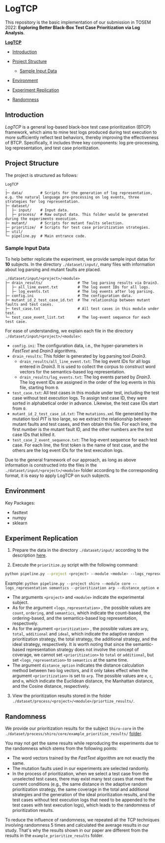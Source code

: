 # LogTCP

This repository is the basic implementation of our submission in TOSEM 2022: **Exploring Better Black-Box Test Case Prioritization via Log Analysis**. 

**[LogTCP](https://github.com/VikingStudyHard/LogTCP#logtcp)**

- [Introduction](https://github.com/VikingStudyHard/LogTCP#introduction)
- [Project Structure](https://github.com/VikingStudyHard/LogTCP#project-structure)
  - [Sample Input Data](https://github.com/VikingStudyHard/LogTCP#sample-input-data)

- [Environment](https://github.com/VikingStudyHard/LogTCP#environment)
- [Experiment Replication](https://github.com/VikingStudyHard/LogTCP#experiment-replication) 
- [Randomness](https://github.com/VikingStudyHard/LogTCP#randomness)


## Introduction
*LogTCP* is a general log-based black-box test case prioritization (BTCP) framework, which aims to mine test logs produced during test execution to more sufficiently reflect test behaviors, thereby improving the effectiveness of BTCP. Specifically, it includes three key components: log pre-processing, log representation, and test case prioritization. 

## Project Structure

The project is structured as follows:

```
LogTCP
.
├─ data/        # Scripts for the generation of log representation, e.g. the natural language pre-processing on log events, three strategies for log representation. 
├─ dataset/   
│  ├─ input/    # Input data.
│  ├─ process/  # Raw output data. This folder would be generated during the experiments execution.
├─ mutant/      # Scripts for mutant faults selection.
├─ prioritize/  # Scripts for test case prioritization strategies. 
├─ util/      
└─ pipeline.py  # Main entrance code.
```

### Sample Input Data

To help better replicate the experiment, we provide sample input datas for **10** subjects. In the directory `./dataset/input/`, many files with information about log parsing and mutant faults are placed.

```
./dataset/input/<project>/<module>
├─ drain_results/                # The log parsing results via Drain3.
│  ├─ all_line_event.txt         # The log event IDs for all logs.
│  ├─ log_events.txt             # The log events after log parsing.
├─ config.ini                    # The configuration data.
├─ mutant_id_2_test_case_id.txt  # The relationship between mutant faults and test cases.
├─ test_case.txt                 # All test cases in this module under test.
└─ test_case_event_list.txt      # The log-event sequence for each test case.
```

For ease of understanding, we explain each file in the directory  `./dataset/input/<project>/<module>`:

- `config.ini`: The configuration data,  i.e.,  the hyper-parameters in *FastText* and *Drain3* algorithms.
- `drain_results`: This folder is generated by log parsing tool *Drain3*.
  - `drain_results/all_line_event.txt`: The log event IDs for all logs entered in *Drain3*. It is used to collect the corpus to construct word vectors for the semantics-based log representation.
  - `drain_results/log_events.txt`: The log events parsed by *Drain3*. The log event IDs are assigned in the order of the log events in this file, starting from `0`.
- `test_case.txt`: All test cases in this module under test, including the test case without test execution logs. To assign test case ID, they were sorted in alphabetical order in advance. Likewise, the test case IDs start from `0`.
- `mutant_id_2_test_case_id.txt`: The `mutations.xml` file generated by the mutation tool *PIT* is too large, so we extract the relationship between mutant faults and test cases, and then obtain this file.  For each line, the first number is the mutant fault ID, and the other numbers are the test case IDs that killed it. 
- `test_case_2_event_sequence.txt`: The log-event sequence for each test case. For each line, the first token is the name of test case, and the others are the log event IDs for the test execution logs. 

Due to the general framework of our approach, as long as above information is constructed into the files in the `./dataset/input/<project>/<module>` folder according to the corresponding format, it is easy to apply LogTCP on such subjects. 

## Environment

Key Packages:

- fasttext
- numpy
- sklearn

## Experiment Replication

1. Prepare the data in the directory `./dataset/input/` according to the description [here](https://github.com/VikingStudyHard/LogTCP#sample-input-data).

2. Execute the `prioritize.py` script with the following command:

```bash
python pipeline.py --project <project> --module <module> --logs_representation <logs_representation> --prioritization <prioritization> --distance_option <distance_option>
```
Example: `python pipeline.py --project shiro --module core --logs_representation semantics --prioritization arp --distance_option e`
- The arguments `<project>` and `<module>` indicate the experimental subject.
- As for the argument  `<logs_representation>` , the possible values are `count`, `ordering`, and `semantics`, which indicate the count-based,  the ordering-based, and the semantics-based log representation, respectively.
- As for the argument  `<prioritization>` , the possible values are `arp`, `total`,  `additional` and `ideal`, which indicate the adaptive random prioritization strategy, the total strategy, the additional strategy, and the ideal strategy, respectively. It is worth noting that since the semantic-based representation strategy does not involve the concept of coverage, we cannot set  `<prioritization>`  to `total` or `additional`, but set  `<logs_representation>` to `semantics` at the same time.
- The argument `distance_option` indicates the distance calculation method between two log vectors, and it only takes effect when the argument  `<prioritization>` is set to `arp`. The possible values are `e`, `c`,  and `m`, which indicate the Euclidean distance, the Manhattan distance, and the Cosine distance, respectively. 


3. View the prioritization results stored in the folder `./dataset/process/<project>/<module>/priortize_results/`.

## Randomness

We provide our prioritization results for the subject `Shiro-core` in the  `./dataset/process/shiro/core/example_prioritize_results/` [folder](https://github.com/VikingStudyHard/LogTCP/tree/main/dataset/process/shiro/core/example_prioritize_results). 

You may not get the same results while reproducing the experiments due to the randomness which stems from the following points:

- The word vectors trained by the *FastText* algorithm are not exactly the same.
- The mutation faults used in our experiments are selected randomly.
- In the process of prioritization, when we select a test case from the unselected test cases, there may exist many test cases that meet the current conditions (e.g., the same distance in the adaptive random prioritization strategy, the same coverage in the total and additional strategies and the generation of the ideal prioritization results, and the test cases without test execution logs that need to be appended to the test cases with test execution logs), which leads to the randomness of prioritization results.

To reduce the influence of randomness, we repeated all the TCP techniques involving randomness 5 times and calculated the average results in our study. That's why the results shown in our paper are different from the results in the `example_prioritize_results` folder. 

<object data="https://github.com/orangeChenz/LogTCP/blob/main/Effectiveness.pdf" type="application/pdf"> 
    <embed src="https://github.com/orangeChenz/LogTCP/blob/main/Effectiveness.pdf">  
    </embed> 
</object> 